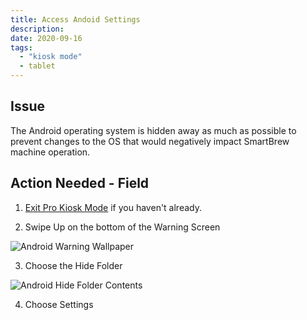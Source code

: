 ```yaml
---
title: Access Andoid Settings
description:
date: 2020-09-16
tags:
  - "kiosk mode"
  - tablet
---
```

## Issue

The Android operating system is hidden away as much as possible to prevent changes to the OS that would negatively impact SmartBrew machine operation.

## Action Needed - Field

1) [Exit Pro Kiosk Mode](/smartbrew/kb/exit-pro-kiosk-mode/) if you haven't already.

2) Swipe Up on the bottom of the Warning Screen

![Android Warning Wallpaper](/images/android-warning-wallpaper.png)

3) Choose the Hide Folder

![Android Hide Folder Contents](/images/android-hide-folder-contents.png)

4) Choose Settings
